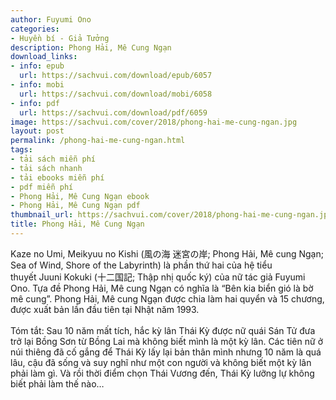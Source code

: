 ```yaml
---
author: Fuyumi Ono
categories:
- Huyền bí - Giả Tưởng
description: Phong Hải, Mê Cung Ngạn
download_links:
- info: epub
  url: https://sachvui.com/download/epub/6057
- info: mobi
  url: https://sachvui.com/download/mobi/6058
- info: pdf
  url: https://sachvui.com/download/pdf/6059
image: https://sachvui.com/cover/2018/phong-hai-me-cung-ngan.jpg
layout: post
permalink: /phong-hai-me-cung-ngan.html
tags:
- tải sách miễn phí
- tải sách nhanh
- tải ebooks miễn phí
- pdf miễn phí
- Phong Hải, Mê Cung Ngạn ebook
- Phong Hải, Mê Cung Ngạn pdf
thumbnail_url: https://sachvui.com/cover/2018/phong-hai-me-cung-ngan.jpg
title: Phong Hải, Mê Cung Ngạn
---
```


 <div class="item-desc text-justify"> <p>Kaze no Umi, Meikyuu no Kishi (風の海 迷宮の岸; Phong Hải, Mê cung Ngạn; Sea of Wind, Shore of the Labyrinth) là phần thứ hai của hệ tiểu thuyết Juuni Kokuki (十二国記; Thập nhị quốc ký) của nữ tác giả Fuyumi Ono. Tựa đề Phong Hải, Mê cung Ngạn có nghĩa là “Bên kia biển gió là bờ mê cung”. Phong Hải, Mê cung Ngạn được chia làm hai quyển và 15 chương, được xuất bản lần đầu tiên tại Nhật năm 1993.<br><br>Tóm tắt: Sau 10 năm mất tích, hắc kỳ lân Thái Kỳ được nữ quái Sán Tử đưa trở lại Bồng Sơn từ Bồng Lai mà không biết mình là một kỳ lân. Các tiên nữ ở núi thiêng đã cố gắng để Thái Kỳ lấy lại bản thân mình nhưng 10 năm là quá lâu, cậu đã sống và suy nghĩ như một con người và không biết một kỳ lân phải làm gì. Và rồi thời điểm chọn Thái Vương đến, Thái Kỳ lưỡng lự không biết phải làm thế nào…</p> </div>